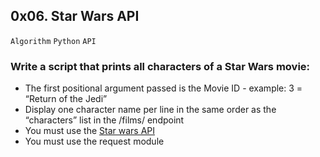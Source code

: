 ## 0x06. Star Wars API
`Algorithm` `Python` `API`

### Write a script that prints all characters of a Star Wars movie:

- The first positional argument passed is the Movie ID - example: 3 = “Return of the Jedi”
- Display one character name per line in the same order as the “characters” list in the /films/ endpoint
- You must use the [Star wars API](https://swapi-api.alx-tools.com/)
- You must use the request module

